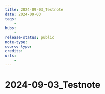 ```yaml
---
title: 2024-09-03_Testnote
date: 2024-09-03
tags:
    -
hubs:
    -
release-status: public
note-type:
source-type:
credits:
urls:
    -
---
```


# 2024-09-03_Testnote


